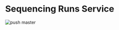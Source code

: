 # Sequencing Runs Service

![push master](https://github.com/BCCDC-PHL/sequencing-runs-service/actions/workflows/push_master.yml/badge.svg)
